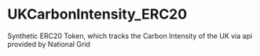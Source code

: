 # UKCarbonIntensity_ERC20

Synthetic ERC20 Token, which tracks the Carbon Intensity of the UK via api provided by National Grid